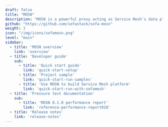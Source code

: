 ```yaml
---
draft: false
title: "MOSN"
description: "MOSN is a powerful proxy acting as Service Mesh's data plane written in Golang."
github: "https://github.com/sofastack/sofa-mosn"
weight: 3
icon: "/img/icons/sofamosn.png"
level: "main"
sidebar:
  - title: 'MOSN overview'
    link: 'overview'
  - title: 'Developer guide'
    sub:
      - title: 'Quick start guide'
        link: 'quick-start-setup'
      - title: 'Project sample'
        link: 'quick-start-run-samples'
      - title: 'Use MOSN to build Service Mesh platform'
        link: 'quick-start-run-with-sofamesh'
  - title: 'Pressure test documentation'
    sub:
      - title: 'MOSN 0.1.0 performance report'
        link: 'reference-performance-report010'
  - title: 'Release notes'
    link: 'release-notes' 
---
```

